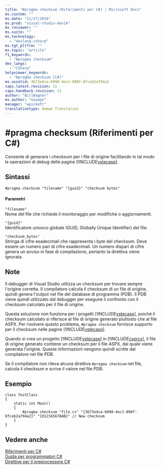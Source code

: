 ```yaml
---
title: "#pragma checksum (Riferimenti per C#) | Microsoft Docs"
ms.custom: ""
ms.date: "11/17/2016"
ms.prod: "visual-studio-dev14"
ms.reviewer: ""
ms.suite: ""
ms.technology: 
  - "devlang-csharp"
ms.tgt_pltfrm: ""
ms.topic: "article"
f1_keywords: 
  - "#pragma checksum"
dev_langs: 
  - "CSharp"
helpviewer_keywords: 
  - "#pragma checksum [C#]"
ms.assetid: 3673e4ca-6098-4ec1-890f-8fceb2a794a2
caps.latest.revision: 11
caps.handback.revision: 11
author: "BillWagner"
ms.author: "wiwagn"
manager: "wpickett"
translationtype: Human Translation
---
```

# #pragma checksum (Riferimenti per C#)
Consente di generare i checksum per i file di origine facilitando in tal modo le operazioni di debug delle pagine [!INCLUDE[vstecasp](../../../csharp/language-reference/preprocessor-directives/includes/vstecasp_md.md)].  
  
## Sintassi  
  
```  
#pragma checksum "filename" "{guid}" "checksum bytes"  
```  
  
#### Parametri  
 `"filename"`  
 Nome del file che richiede il monitoraggio per modifiche o aggiornamenti.  
  
 `"{guid}"`  
 Identificatore univoco globale \(GUID, Globally Unique Identifier\) del file.  
  
 `"checksum_bytes"`  
 Stringa di cifre esadecimali che rappresenta i byte del checksum.  Deve essere un numero pari di cifre esadecimali.  Un numero dispari di cifre genera un avviso in fase di compilazione, pertanto la direttiva viene ignorata.  
  
## Note  
 Il debugger di Visual Studio utilizza un checksum per trovare sempre l'origine corretta.  Il compilatore calcola il checksum di un file di origine, quindi genera l'output nel file del database di programma \(PDB\).  Il PDB viene quindi utilizzato dal debugger per eseguire il confronto con il checksum calcolato per il file di origine.  
  
 Questa soluzione non funziona per i progetti [!INCLUDE[vstecasp](../../../csharp/language-reference/preprocessor-directives/includes/vstecasp_md.md)], poiché il checksum calcolato si riferisce al file di origine generato piuttosto che al file ASPX.  Per risolvere questo problema, `#pragma checksum` fornisce supporto per il checksum nelle pagine [!INCLUDE[vstecasp](../../../csharp/language-reference/preprocessor-directives/includes/vstecasp_md.md)].  
  
 Quando si crea un progetto [!INCLUDE[vstecasp](../../../csharp/language-reference/preprocessor-directives/includes/vstecasp_md.md)] in [!INCLUDE[csprcs](../../../csharp/includes/csprcs_md.md)], il file di origine generato contiene un checksum per il file ASPX, dal quale viene generata l'origine.  Queste informazioni vengono quindi scritte dal compilatore nel file PDB.  
  
 Se il compilatore non rileva alcuna direttiva `#pragma checksum` nel file, calcola il checksum e scrive il valore nel file PDB.  
  
## Esempio  
  
```  
class TestClass  
{  
    static int Main()  
    {  
        #pragma checksum "file.cs" "{3673e4ca-6098-4ec1-890f-8fceb2a794a2}" "{012345678AB}" // New checksum  
    }  
}  
```  
  
## Vedere anche  
 [Riferimenti per C\#](../../../csharp/language-reference/index.md)   
 [Guida per programmatori C\#](../../../csharp/programming-guide/index.md)   
 [Direttive per il preprocessore C\#](../../../csharp/language-reference/preprocessor-directives/index.md)